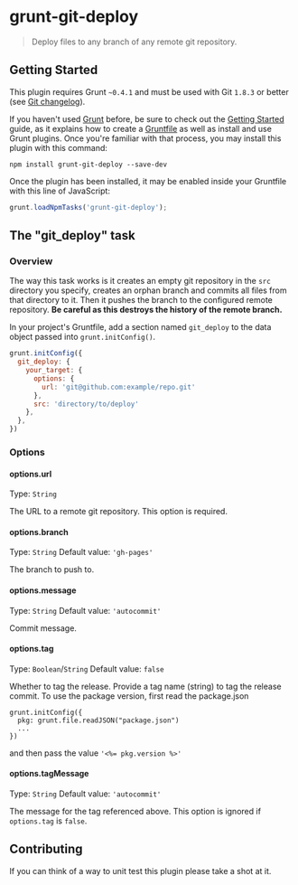 # grunt-git-deploy

> Deploy files to any branch of any remote git repository.

## Getting Started
This plugin requires Grunt `~0.4.1` and must be used with Git `1.8.3` or better (see [Git changelog](https://github.com/git/git/blob/master/Documentation/RelNotes/1.8.3.txt#L155-L156)).

If you haven't used [Grunt](http://gruntjs.com/) before, be sure to check out the [Getting Started](http://gruntjs.com/getting-started) guide, as it explains how to create a [Gruntfile](http://gruntjs.com/sample-gruntfile) as well as install and use Grunt plugins. Once you're familiar with that process, you may install this plugin with this command:

```shell
npm install grunt-git-deploy --save-dev
```

Once the plugin has been installed, it may be enabled inside your Gruntfile with this line of JavaScript:

```js
grunt.loadNpmTasks('grunt-git-deploy');
```

## The "git_deploy" task

### Overview
The way this task works is it creates an empty git repository in the `src` directory you specify, creates an orphan branch and commits all files from that directory to it. Then it pushes the branch to the configured remote repository. **Be careful as this destroys the history of the remote branch.**

In your project's Gruntfile, add a section named `git_deploy` to the data object passed into `grunt.initConfig()`.

```js
grunt.initConfig({
  git_deploy: {
    your_target: {
      options: {
        url: 'git@github.com:example/repo.git'
      },
      src: 'directory/to/deploy'
    },
  },
})
```

### Options

#### options.url
Type: `String`

The URL to a remote git repository. This option is required.

#### options.branch
Type: `String`
Default value: `'gh-pages'`

The branch to push to.

#### options.message
Type: `String`
Default value: `'autocommit'`

Commit message.

#### options.tag
Type: `Boolean`/`String`
Default value: `false`

Whether to tag the release. Provide a tag name (string) to tag the release commit. To use the package version, first 
read the package.json 

    grunt.initConfig({
      pkg: grunt.file.readJSON("package.json")
      ...
    })
    
and then pass the value `'<%= pkg.version %>'`

#### options.tagMessage
Type: `String`
Default value: `'autocommit'`

The message for the tag referenced above. This option is ignored if `options.tag` is `false`.

## Contributing
If you can think of a way to unit test this plugin please take a shot at it.
